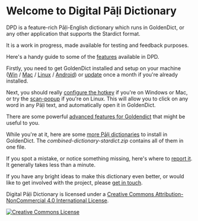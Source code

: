 # Welcome to Digital Pāḷi Dictionary

DPD is a feature-rich Pāḷi-English dictionary which runs in GoldenDict, or any other application that supports the Stardict format.

It is a work in progress, made available for testing and feedback purposes.

Here's a handy guide to some of the [features](features.md) available in DPD. 

<!-- You can always download the latest version of DPD from [Github](https://github.com/digitalpalidictionary/digitalpalidictionary/releases). -->

Firstly, you need to get GoldenDict installed and setup on your machine ([Win](install_win.md) / [Mac](install_mac.md) / [Linux](install_linux.md) / [Android](install_android.md)) or [update](update.md) once a month if you're already installed.

Next, you should really [configure the hotkey](setup_hotkey.md) if you're on Windows or Mac, or try the [scan-popup](setup_scan_popup.md) if you're on Linux. This will allow you to click on any word in any Pāḷi text, and automatically open it in GoldenDict.

There are some powerful [advanced features for Goldendict](setup_advanced.md) that might be useful to you.

While you're at it, here are some [more Pāḷi dictionaries](https://github.com/simsapa/simsapa-dictionary/releases) to install in GoldenDict. The *combined-dictionary-stardict.zip* contains all of them in one file.

If you spot a mistake, or notice something missing, here's where to [report it](https://docs.google.com/forms/d/e/1FAIpQLSf9boBe7k5tCwq7LdWgBHHGIPVc4ROO5yjVDo1X5LDAxkmGWQ/viewform?usp=pp_url&entry.1433863141=digitalpalidictionary.github.io). It generally takes less than a minute. 

If you have any bright ideas to make this dictionary even better, or would like to get involved with the project, please [get in touch](contact.md).

Digital Pāḷi Dictionary is licensed under a [Creative Commons Attribution-NonCommercial 4.0 International License](http://creativecommons.org/licenses/by-nc/4.0/).

<a rel="license" href="http://creativecommons.org/licenses/by-nc/4.0/"><img alt="Creative Commons License" style="border-width:0" src="https://i.creativecommons.org/l/by-nc/4.0/88x31.png" /></a><br />

